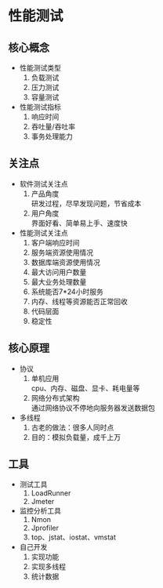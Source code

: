 # 性能测试  
## 核心概念  
* 性能测试类型
    1. 负载测试   
    2. 压力测试  
    3. 容量测试
* 性能测试指标  
    1. 响应时间  
    2. 吞吐量/吞吐率  
    3. 事务处理能力
## 关注点  
* 软件测试关注点  
    1. 产品角度  
        研发过程，尽早发现问题，节省成本
    2. 用户角度  
        界面好看、简单易上手、速度快
* 性能测试关注点  
    1. 客户端响应时间  
    2. 服务端资源使用情况  
    3. 数据库端资源使用情况  
    4. 最大访问用户数量  
    5. 最大业务处理数量  
    6. 系统能否7*24小时服务  
    7. 内存、线程等资源能否正常回收  
    8. 代码层面  
    9. 稳定性
## 核心原理  
* 协议  
    1. 单机应用   
        cpu、内存、磁盘、显卡、耗电量等
    2. 网络分布式架构  
        通过网络协议不停地向服务器发送数据包
* 多线程  
    1. 古老的做法：很多人同时点 
    2. 目的：模拟负载量，成千上万
## 工具  
* 测试工具  
    1. LoadRunner  
    2. Jmeter
* 监控分析工具  
    1. Nmon 
    2. Jprofiler  
    3. top、jstat、iostat、vmstat  
* 自己开发  
    1. 实现功能  
    2. 实现多线程  
    3. 统计数据